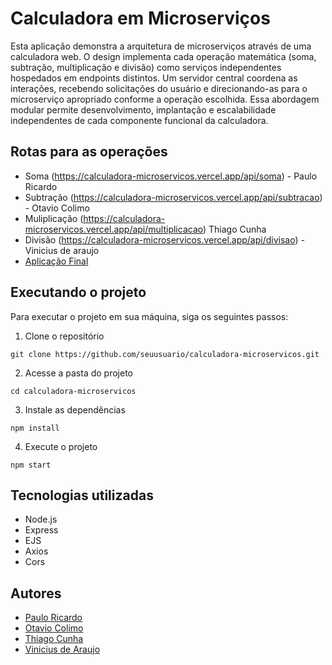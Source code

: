 # Calculadora em Microserviços
Esta aplicação demonstra a arquitetura de microserviços através de uma calculadora web. O design implementa cada operação matemática (soma, subtração, multiplicação e divisão) como serviços independentes hospedados em endpoints distintos. Um servidor central coordena as interações, recebendo solicitações do usuário e direcionando-as para o microserviço apropriado conforme a operação escolhida. Essa abordagem modular permite desenvolvimento, implantação e escalabilidade independentes de cada componente funcional da calculadora.

## Rotas para as operações

* Soma (https://calculadora-microservicos.vercel.app/api/soma) - Paulo Ricardo
* Subtração (https://calculadora-microservicos.vercel.app/api/subtracao) - Otavio Colimo
* Muliplicação (https://calculadora-microservicos.vercel.app/api/multiplicacao) Thiago Cunha 
* Divisão (https://calculadora-microservicos.vercel.app/api/divisao) - Vinicius de araujo
* [Aplicação Final](https://calculadora-microservicos-main.vercel.app)

## Executando o projeto
Para executar o projeto em sua máquina, siga os seguintes passos:

1. Clone o repositório
```
git clone https://github.com/seuusuario/calculadora-microservicos.git
```
2. Acesse a pasta do projeto
```
cd calculadora-microservicos
```
3. Instale as dependências
```
npm install
```
4. Execute o projeto
```
npm start
```

## Tecnologias utilizadas
* Node.js
* Express
* EJS
* Axios
* Cors

## Autores
* [Paulo Ricardo](https://github.com/pauloricardo)
* [Otavio Colimo](https://github.com/otaviocolimo)
* [Thiago Cunha](https://github.com/thiagocunha)
* [Vinicius de Araujo](https://github.com/viniciusdearaujo)

